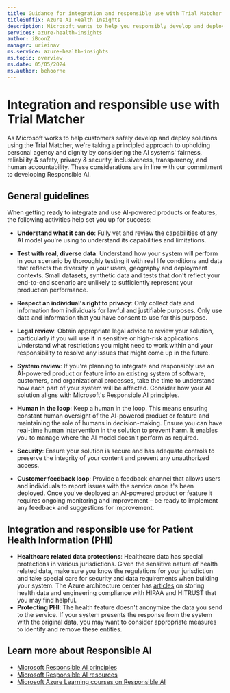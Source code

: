 ```yaml
---
title: Guidance for integration and responsible use with Trial Matcher
titleSuffix: Azure AI Health Insights
description: Microsoft wants to help you responsibly develop and deploy solutions that use Trial Matcher.
services: azure-health-insights
author: iBoonZ
manager: urieinav
ms.service: azure-health-insights
ms.topic: overview
ms.date: 05/05/2024
ms.author: behoorne
---
```


# Integration and responsible use with Trial Matcher

As Microsoft works to help customers safely develop and deploy solutions using the Trial Matcher, we're taking a principled approach to upholding personal agency and dignity by considering the AI systems' fairness, reliability & safety, privacy & security, inclusiveness, transparency, and human accountability. These considerations are in line with our commitment to developing Responsible AI.

## General guidelines

When getting ready to integrate and use AI-powered products or features, the following activities help set you up for success:
- **Understand what it can do**: Fully vet and review the capabilities of any AI model you're using to understand its capabilities and limitations.

- **Test with real, diverse data**: Understand how your system will perform in your scenario by thoroughly testing it with real life conditions and data that reflects the diversity in your users, geography and deployment contexts. Small datasets, synthetic data and tests that don't reflect your end-to-end scenario are unlikely to sufficiently represent your production performance.

- **Respect an individual's right to privacy**: Only collect data and information from individuals for lawful and justifiable purposes. Only use data and information that you have consent to use for this purpose.

- **Legal review**: Obtain appropriate legal advice to review your solution, particularly if you will use it in sensitive or high-risk applications. Understand what restrictions you might need to work within and your responsibility to resolve any issues that might come up in the future.

- **System review**: If you're planning to integrate and responsibly use an AI-powered product or feature into an existing system of software, customers, and organizational processes, take the time to understand how each part of your system will be affected. Consider how your AI solution aligns with Microsoft's Responsible AI principles.

- **Human in the loop**: Keep a human in the loop. This means ensuring constant human oversight of the AI-powered product or feature and maintaining the role of humans in decision-making. Ensure you can have real-time human intervention in the solution to prevent harm. It enables you to manage where the AI model doesn't perform as required.

- **Security**: Ensure your solution is secure and has adequate controls to preserve the integrity of your content and prevent any unauthorized access.

- **Customer feedback loop**: Provide a feedback channel that allows users and individuals to report issues with the service once it's been deployed. Once you've deployed an AI-powered product or feature it requires ongoing monitoring and improvement – be ready to implement any feedback and suggestions for improvement.


## Integration and responsible use for Patient Health Information (PHI)

  - **Healthcare related data protections**: Healthcare data has special protections in various jurisdictions. Given the sensitive nature of health related data, make sure you know the regulations for your jurisdiction and take special care for security and data requirements when building your system. The Azure architecture center has [articles](/azure/architecture/example-scenario/data/azure-health-data-consortium) on storing health data and engineering compliance with HIPAA and HITRUST that you may find helpful.
  - **Protecting PHI**: The health feature doesn't anonymize the data you send to the service. If your system presents the response from the system with the original data, you may want to consider appropriate measures to identify and remove these entities.


## Learn more about Responsible AI
- [Microsoft Responsible AI principles](https://www.microsoft.com/ai/responsible-ai)
- [Microsoft Responsible AI resources](https://www.microsoft.com/ai/responsible-ai-resources)
- [Microsoft Azure Learning courses on Responsible AI](/training/paths/responsible-ai-business-principles/)
